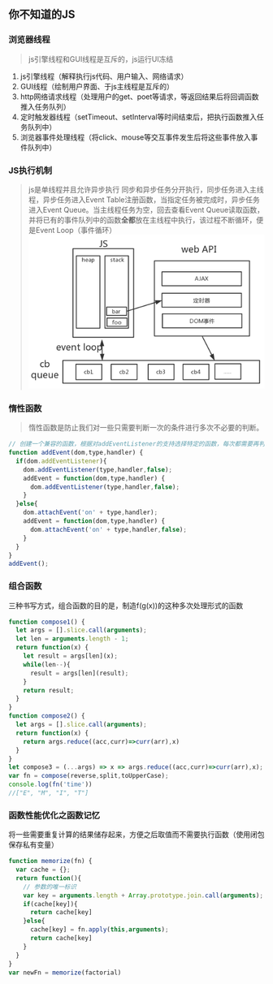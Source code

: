 <!-- 你不知道的JS.md -->
## 你不知道的JS

### 浏览器线程
> js引擎线程和GUI线程是互斥的，js运行UI冻结
1. js引擎线程（解释执行js代码、用户输入、网络请求）
2. GUI线程（绘制用户界面、于js主线程是互斥的）
3. http网络请求线程（处理用户的get、poet等请求，等返回结果后将回调函数推入任务队列）
4. 定时触发器线程（setTimeout、setInterval等时间结束后，把执行函数推入任务队列中）
5. 浏览器事件处理线程（将click、mouse等交互事件发生后将这些事件放入事件队列中）

### JS执行机制
> js是单线程并且允许异步执行
同步和异步任务分开执行，同步任务进入主线程，异步任务进入Event Table注册函数，当指定任务被完成时，异步任务进入Event Queue。当主线程任务为空，回去查看Event Queue读取函数，并将已有的事件队列中的函数**全都**放在主线程中执行，该过程不断循环，便是Event Loop（事件循环）
![image](https://github.com/AddJunZ/Front-End/blob/master/img/js-work.png)

### 惰性函数
> 惰性函数是防止我们对一些只需要判断一次的条件进行多次不必要的判断。
```js
// 创建一个兼容的函数，根据对addEventListener的支持选择特定的函数，每次都需要再判断一次。处理方式：第一次做出判断的同时，改变函数的内容，使之不再进行判断。
function addEvent(dom,type,handler) {
  if(dom.addEventListener){
    dom.addEventListener(type,handler,false);
    addEvent = function(dom,type,handler) {
      dom.addEventListener(type,handler,false);
    }
  }else{
    dom.attachEvent('on' + type,handler);
    addEvent = function(dom,type,handler) {
      dom.attachEvent('on' + type,handler,false);
    }
  }
}
addEvent();
```

### 组合函数
三种书写方式，组合函数的目的是，制造f(g(x))的这种多次处理形式的函数
```js
function compose1() {
  let args = [].slice.call(arguments);
  let len = arguments.length - 1;
  return function(x) {
    let result = args[len](x);
    while(len--){
      result = args[len](result);
    }
    return result;
  }
}
function compose2() {
  let args = [].slice.call(arguments);
  return function(x) {
    return args.reduce((acc,curr)=>curr(arr),x)
  }
}
let compose3 = (...args) => x => args.reduce((acc,curr)=>curr(arr),x);
var fn = compose(reverse,split,toUpperCase);
console.log(fn('time'))
//["E", "M", "I", "T"]
```

### 函数性能优化之函数记忆
将一些需要重复计算的结果储存起来，方便之后取值而不需要执行函数（使用闭包保存私有变量）
```js
function memorize(fn) {
  var cache = {};
  return function(){
    // 参数的唯一标识
    var key = arguments.length + Array.prototype.join.call(arguments);
    if(cache[key]){
      return cache[key]
    }else{
      cache[key] = fn.apply(this,arguments);
      return cache[key]
    }
  }
}
var newFn = memorize(factorial)
```